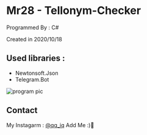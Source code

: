 # Mr28 - Tellonym-Checker

Programmed By : C#

Created in 2020/10/18

## Used libraries :
- Newtonsoft.Json
- Telegram.Bot


![program pic](https://github.com/JUSTSAIF/Mr28-Tellonym-Checker/blob/main/pics/Cover.jpg?raw=true)




## Contact
My Instagarm : [@qq_iq](https://www.instagram.com/qq_iq) Add Me :)🖤

